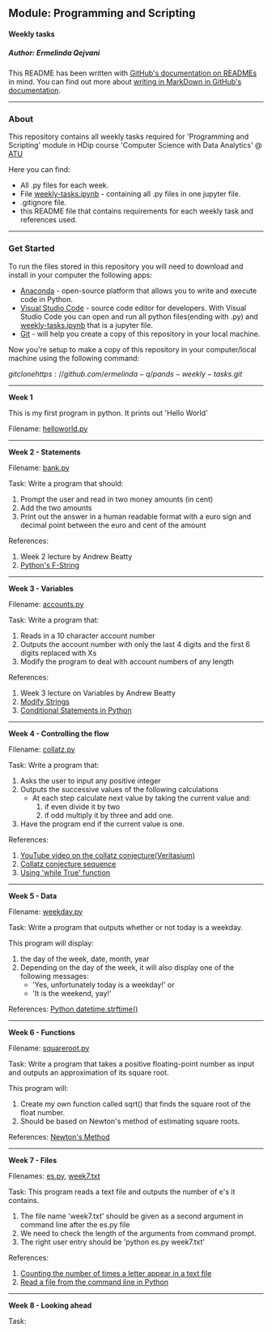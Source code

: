 ## Module: Programming and Scripting 
#### Weekly tasks
##### *Author: Ermelinda Qejvani*

This README has been written with [GitHub's documentation on READMEs](https://docs.github.com/en/repositories/managing-your-repositorys-settings-and-features/customizing-your-repository/about-readmes) in mind.
You can find out more about [writing in MarkDown in GitHub's documentation](https://docs.github.com/en/get-started/writing-on-github/getting-started-with-writing-and-formatting-on-github/basic-writing-and-formatting-syntax).

***
### About

This repository contains all weekly tasks required for 'Programming and Scripting' module in HDip course 'Computer Science with Data Analytics' @ [ATU](https://atu.ie)

Here you can find:

- All .py files for each week.
- File [weekly-tasks.ipynb](/weekly-tasks.ipynb) - containing all .py files in one jupyter file.
- .gitignore file.
- this README file that contains requirements for each weekly task and references used.

***
### Get Started

To run the files stored in this repository you will need to download and install in your computer the following apps:

- [Anaconda](https://www.anaconda.com/) - open-source platform that allows you to write and execute code in Python.
- [Visual Studio Code](https://code.visualstudio.com/) - source code editor for developers. With Visual Studio Code you can open and run all python files(ending with .py) and [weekly-tasks.ipynb](/weekly-tasks.ipynb) that is a jupyter file.
- [Git](https://git-scm.com/downloads) - will help you create a copy of this repository in your local machine.

Now you're setup to make a copy of this repository in your computer/local machine using the following command:

$git clone https://github.com/ermelinda-q/pands-weekly-tasks.git$

***

__Week 1__

This is my first program in python. It prints out 'Hello World'

Filename: [helloworld.py](./helloworld.py)

***

__Week 2 - Statements__

Filename: [bank.py](./bank.py)

Task: Write a program that should:
1. Prompt the user and read in two money amounts (in cent)
2. Add the two amounts
3. Print out the answer in a human readable format with a euro sign and decimal point between the euro and cent of the amount 

References:
1. Week 2 lecture by Andrew Beatty
2. [Python's F-String](https://realpython.com/python-f-strings/)

***

__Week 3 - Variables__

Filename: [accounts.py](./accounts.py)

Task: Write a program that:
1. Reads in a 10 character account number
2. Outputs the account number with only the last 4 digits and the first 6 digits replaced with Xs
3. Modify the program to deal with account numbers of any length

References:
1. Week 3 lecture on Variables by Andrew Beatty
2. [Modify Strings](https://www.w3schools.com/python/python_strings_modify.asp)
3. [Conditional Statements in Python](https://realpython.com/python-conditional-statements/)

***

__Week 4 - Controlling the flow__

Filename: [collatz.py](./collatz.py)

Task: Write a program that:
1. Asks the user to input any positive integer
2. Outputs the successive values of the following calculations
    - At each step calculate next value by taking the current value and:
        1. if even divide it by two
        2. if odd multiply it by three and add one.
3. Have the program end if the current value is one.

References:
1. [YouTube video on the collatz conjecture(Veritasium)](https://www.youtube.com/watch?v=094y1Z2wpJg&t=1s)
2. [Collatz conjecture sequence](https://stackoverflow.com/questions/13366830/collatz-conjecture-sequence)
3. [Using 'while True' function](https://stackoverflow.com/questions/23294658/asking-the-user-for-input-until-they-give-a-valid-response)

***

__Week 5 - Data__

Filename: [weekday.py](./weekday.py)

Task: Write a program that outputs whether or not today is a weekday.

This program will display:
1. the day of the week, date, month, year
2. Depending on the day of the week, it will also display one of the following messages:
    - 'Yes, unfortunately today is a weekday!' or 
    - 'It is the weekend, yay!'

References:
[Python datetime.strftime()](https://www.programiz.com/python-programming/datetime/strftime)

***

__Week 6 - Functions__

Filename: [squareroot.py](./squareroot.py)

Task: Write a program that takes a positive floating-point number as input and outputs an approximation of its square root.

This program will:
1. Create my own function called sqrt() that finds the square root of the float number.
2. Should be based on Newton's method of estimating square roots.

References: 
[Newton's Method](https://runestone.academy/ns/books/published/thinkcspy/MoreAboutIteration/NewtonsMethod.html)

***

__Week 7 - Files__

Filenames: [es.py](./es.py), [week7.txt](./week7.txt)

Task: This program reads a text file and outputs the number of e's it contains.
1. The file name 'week7.txt' should be given as a second argument in command line after the es.py file
2. We need to check the length of the arguments from command prompt.
3. The right user entry should be 'python es.py week7.txt'

References:
1. [Counting the number of times a letter appear in a text file](https://www.geeksforgeeks.org/count-the-number-of-times-a-letter-appears-in-a-text-file-in-python)
2. [Read a file from the command line in Python](https://stackoverflow.com/questions/7439145/i-want-to-read-in-a-file-from-the-command-line-in-python)


***

__Week 8 - Looking ahead__

Task: 









